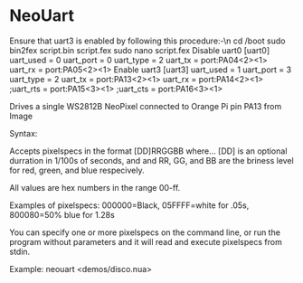 NeoUart
=======
Ensure that uart3 is enabled by following this procedure:-\n
  cd /boot
  sudo bin2fex script.bin script.fex
  sudo nano script.fex
Disable uart0
  [uart0]
  uart_used       = 0
  uart_port       = 0
  uart_type       = 2
  uart_tx         = port:PA04<2><1><default><default>
  uart_rx         = port:PA05<2><1><default><default>
Enable uart3
  [uart3]
  uart_used       = 1
  uart_port       = 3
  uart_type       = 2
  uart_tx         = port:PA13<2><1><default><default>
  uart_rx         = port:PA14<2><1><default><default>
  ;uart_rts        = port:PA15<3><1><default><default>
  ;uart_cts        = port:PA16<3><1><default><default>

Drives a single WS2812B NeoPixel connected to Orange Pi pin PA13 from Image

Syntax:

Accepts pixelspecs in the format [DD]RRGGBB where...
[DD] is an optional durration in 1/100s of seconds, and
and RR, GG, and BB are the briness level for red, green, and blue respecively.

All values are hex numbers in the range 00-ff.

Examples of pixelspecs:
000000=Black, 05FFFF=white for .05s, 800080=50% blue for 1.28s

You can specify one or more pixelspecs on the command line, or run the
program without parameters and it will read and execute pixelspecs from
stdin.

Example:
neouart <demos/disco.nua>
